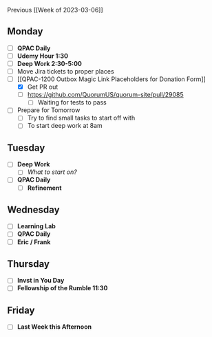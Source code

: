 Previous [[Week of 2023-03-06]]

## Monday
- [ ] **QPAC Daily**
- [ ] **Udemy Hour 1:30**
- [ ] **Deep Work 2:30-5:00**
- [ ] Move Jira tickets to proper places
- [ ] [[QPAC-1200 Outbox Magic Link Placeholders for Donation Form]]
	- [x] Get PR out
	- [ ] https://github.com/QuorumUS/quorum-site/pull/29085
		- [ ] Waiting for tests to pass
- [ ] Prepare for Tomorrow
	- [ ] Try to find small tasks to start off with
	- [ ] To start deep work at 8am

## Tuesday
- [ ] **Deep Work**
	- [ ] *What to start on?*
- [ ] **QPAC Daily**
	- [ ] **Refinement**

## Wednesday
- [ ] **Learning Lab**
- [ ] **QPAC Daily**
- [ ] **Eric / Frank**

## Thursday
- [ ] **Invst in You Day**
- [ ] **Fellowship of the Rumble 11:30**

## Friday
- [ ] **Last Week this Afternoon**